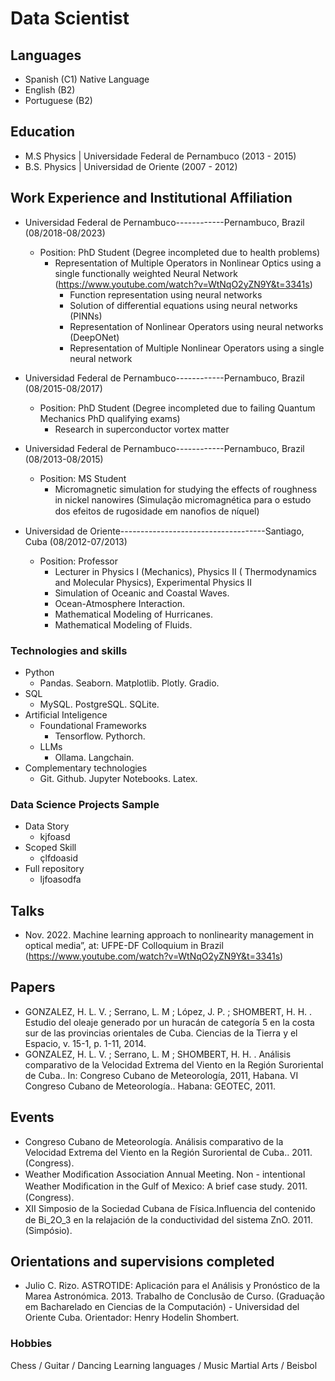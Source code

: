 # Data Scientist

## Languages

- Spanish     (C1) Native Language
- English     (B2)
- Portuguese  (B2)

## Education 
- M.S Physics  | Universidade Federal de Pernambuco (2013 - 2015)
- B.S. Physics  | Universidad de Oriente (2007 - 2012)

## Work Experience and Institutional Affiliation

- Universidad Federal de Pernambuco------------Pernambuco, Brazil (08/2018-08/2023) 
  -  Position: PhD Student (Degree incompleted due to health problems)
     -  Representation of Multiple Operators in Nonlinear Optics using a single functionally weighted  Neural Network (https://www.youtube.com/watch?v=WtNqO2yZN9Y&t=3341s)
        - Function representation using neural networks
        - Solution of differential equations using neural networks (PINNs)
        - Representation of Nonlinear Operators using neural networks (DeepONet)
        - Representation of Multiple Nonlinear Operators using a single neural network  

- Universidad Federal de Pernambuco------------Pernambuco, Brazil (08/2015-08/2017) 
  -  Position: PhD Student (Degree incompleted due to failing Quantum Mechanics PhD qualifying exams)
     - Research in superconductor vortex matter


- Universidad Federal de Pernambuco------------Pernambuco, Brazil (08/2013-08/2015) 
  - Position: MS Student
    - Micromagnetic simulation for studying the effects of roughness in nickel nanowires (Simulação micromagnética para o estudo dos efeitos de
rugosidade em nanoﬁos de níquel)

    
- Universidad de Oriente------------------------------------Santiago, Cuba (08/2012-07/2013)
  - Position: Professor
    - Lecturer in Physics I (Mechanics), Physics II ( Thermodynamics and Molecular Physics), Experimental Physics II
    - Simulation of Oceanic and Coastal Waves.
    - Ocean-Atmosphere Interaction.
    - Mathematical Modeling of Hurricanes.
    - Mathematical Modeling of Fluids.
   
### Technologies and skills
- Python
  - Pandas. Seaborn. Matplotlib. Plotly. Gradio.  
- SQL
  - MySQL. PostgreSQL. SQLite. 
- Artificial Inteligence
  - Foundational Frameworks 
    - Tensorflow. Pythorch.  
  - LLMs
    -  Ollama. Langchain.
- Complementary technologies
  - Git. Github. Jupyter Notebooks. Latex.   

### Data Science Projects Sample
- Data Story
  - kjfoasd
- Scoped Skill
  - çlfdoasid
- Full repository
  - ljfoasodfa

## Talks

- Nov. 2022. Machine learning approach to nonlinearity management in optical media”, at: UFPE-DF Colloquium in Brazil (https://www.youtube.com/watch?v=WtNqO2yZN9Y&t=3341s)


## Papers

- GONZALEZ, H. L. V. ; Serrano, L. M ; López, J. P. ;
SHOMBERT, H. H. . Estudio del oleaje generado por un
huracán de categoría 5 en la costa sur de las provincias
orientales de Cuba. Ciencias de la Tierra y el Espacio, v.
15-1, p. 1-11, 2014.
- GONZALEZ, H. L. V. ; Serrano, L. M ; SHOMBERT, H. H. .
Análisis comparativo de la Velocidad Extrema del Viento en
la Región Suroriental de Cuba.. In: Congreso Cubano de
Meteorología, 2011, Habana. VI Congreso Cubano de
Meteorología.. Habana: GEOTEC, 2011.

## Events 

- Congreso Cubano de Meteorología. Análisis comparativo de
la Velocidad Extrema del Viento en la Región Suroriental de
Cuba.. 2011. (Congress).
- Weather Modiﬁcation Association Annual Meeting. Non -
intentional Weather Modiﬁcation in the Gulf of Mexico: A
brief case study. 2011. (Congress).
- XII Simposio de la Sociedad Cubana de Física.Inﬂuencia del
contenido de Bi_2O_3 en la relajación de la conductividad
del sistema ZnO. 2011. (Simpósio).

## Orientations and supervisions completed

- Julio C. Rizo. ASTROTIDE: Aplicación para el Análisis y
Pronóstico de la Marea Astronómica. 2013. Trabalho de
Conclusão de Curso. (Graduação em Bacharelado en
Ciencias de la Computación) - Universidad del Oriente Cuba.
Orientador: Henry Hodelin Shombert.



### Hobbies

Chess / Guitar / Dancing
Learning languages / Music
Martial Arts / Beisbol
